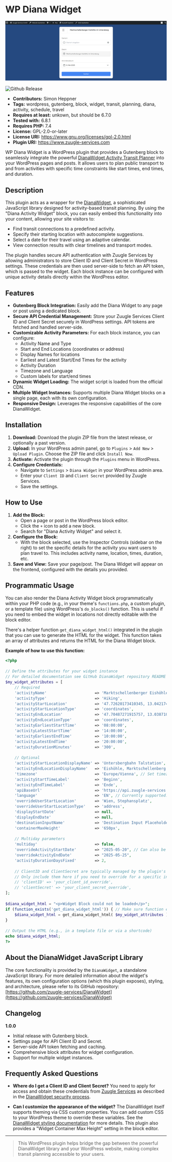 # WP Diana Widget

![Widget Preview](preview.png)

![Github Release](https://img.shields.io/github/v/release/zuugle-services/DianaWidget)

* **Contributors:** Simon Heppner
* **Tags:** wordpress, gutenberg, block, widget, transit, planning, diana, activity, schedule, travel
* **Requires at least:** unkown, but should be 6.7.0
* **Tested with:** 6.8.1
* **Requires PHP:** 7.4
* **License:** GPL-2.0-or-later
* **License URI:** https://www.gnu.org/licenses/gpl-2.0.html
* **Plugin URI:** https://www.zuugle-services.com

WP Diana Widget is a WordPress plugin that provides a Gutenberg block to seamlessly integrate the powerful [DianaWidget Activity Transit Planner](https://github.com/zuugle-services/DianaWidget) into your WordPress pages and posts. It allows users to plan public transport to and from activities with specific time constraints like start times, end times, and duration.

## Description

This plugin acts as a wrapper for the [DianaWidget](https://github.com/zuugle-services/DianaWidget), a sophisticated JavaScript library designed for activity-based transit planning. By using the "Diana Activity Widget" block, you can easily embed this functionality into your content, allowing your site visitors to:

* Find transit connections to a predefined activity.
* Specify their starting location with autocomplete suggestions.
* Select a date for their travel using an adaptive calendar.
* View connection results with clear timelines and transport modes.

The plugin handles secure API authentication with Zuugle Services by allowing administrators to store Client ID and Client Secret in WordPress settings. These credentials are then used server-side to fetch an API token, which is passed to the widget. Each block instance can be configured with unique activity details directly within the WordPress editor.

## Features

* **Gutenberg Block Integration:** Easily add the Diana Widget to any page or post using a dedicated block.
* **Secure API Credential Management:** Store your Zuugle Services Client ID and Client Secret securely in WordPress settings. API tokens are fetched and handled server-side.
* **Customizable Activity Parameters:** For each block instance, you can configure:
	* Activity Name and Type
	* Start and End Locations (coordinates or address)
	* Display Names for locations
	* Earliest and Latest Start/End Times for the activity
	* Activity Duration
	* Timezone and Language
	* Custom labels for start/end times
* **Dynamic Widget Loading:** The widget script is loaded from the official CDN.
* **Multiple Widget Instances:** Supports multiple Diana Widget blocks on a single page, each with its own configuration.
* **Responsive Design:** Leverages the responsive capabilities of the core DianaWidget.

## Installation

1.  **Download:** Download the plugin ZIP file from the latest release, or optionally a past version.
2.  **Upload:** In your WordPress admin panel, go to `Plugins` > `Add New` > `Upload Plugin`. Choose the ZIP file and click `Install Now`.
3.  **Activate:** Activate the plugin through the `Plugins` menu in WordPress.
4.  **Configure Credentials:**
	* Navigate to `Settings` > `Diana Widget` in your WordPress admin area.
	* Enter your `Client ID` and `Client Secret` provided by Zuugle Services.
	* Save the settings.

## How to Use

1.  **Add the Block:**
	* Open a page or post in the WordPress block editor.
	* Click the `+` icon to add a new block.
	* Search for "Diana Activity Widget" and select it.
2.  **Configure the Block:**
	* With the block selected, use the Inspector Controls (sidebar on the right) to set the specific details for the activity you want users to plan travel to. This includes activity name, location, times, duration, etc.
3.  **Save and View:** Save your page/post. The Diana Widget will appear on the frontend, configured with the details you provided.

## Programmatic Usage

You can also render the Diana Activity Widget block programmatically within your PHP code (e.g., in your theme's `functions.php`, a custom plugin, or a template file) using WordPress's `do_blocks()` function. This is useful if you need to embed the widget in locations not directly editable with the block editor.

There's a helper function `get_diana_widget_html()` integrated in the plugin that you can use to generate the HTML for the widget. This function takes an array of attributes and returns the HTML for the Diana Widget block.

**Example of how to use this function:**

```php
<?php

// Define the attributes for your widget instance
// For detailed documentation see GitHub DianaWidget repository README
$my_widget_attributes = [
    // Required
    'activityName'                     => 'Marktschellenberger Eishöhle im Untersberg',
    'activityType'                     => 'Hiking',
    'activityStartLocation'            => '47.72620173410345, 13.042174020936743',
    'activityStartLocationType'        => 'coordinates',
    'activityEndLocation'              => '47.70487271915757, 13.038710343883247',
    'activityEndLocationType'          => 'coordinates',
    'activityEarliestStartTime'        => '08:00:00',
    'activityLatestStartTime'          => '14:00:00',
    'activityEarliestEndTime'          => '10:00:00',
    'activityLatestEndTime'            => '20:00:00',
    'activityDurationMinutes'          => '300',

    // Optional
    'activityStartLocationDisplayName' => 'Untersbergbahn Talstation',
    'activityEndLocationDisplayName'   => 'Eishöhle, Marktschellenberg',
    'timezone'                         => 'Europe/Vienna', // Set timezone in which all config times are given
    'activityStartTimeLabel'           => 'Beginn',
    'activityEndTimeLabel'             => 'Ende',
    'apiBaseUrl'                       => 'https://api.zuugle-services.net'
    'language'                         => 'EN', // Currently supported: EN, DE
    'overrideUserStartLocation'        => 'Wien, Stephansplatz',
    'overrideUserStartLocationType'    => 'address',
    'displayStartDate'                 => null,
    'displayEndDate'                   => null,
    'destinationInputName'             => 'Destination Input Placeholder',
    'containerMaxHeight'               => '650px',

    // Multiday parameters
    'multiday'                         => false,
    'overrideActivityStartDate'        => "2025-05-20", // Can also be used for single-day date
    'overrideActivityEndDate'          => "2025-05-25",
    'activityDurationDaysFixed'        => 2,

    // ClientID and ClientSecret are typically managed by the plugin's settings page.
    // Only include them here if you need to override for a specific instance.
    // 'clientID' => 'your_client_id_override',
    // 'clientSecret' => 'your_client_secret_override',
];

$diana_widget_html = "<p>Widget Block could not be loaded</p>";
if (function_exists('get_diana_widget_html')) { // Make sure function exists
    $diana_widget_html = get_diana_widget_html( $my_widget_attributes );
}

// Output the HTML (e.g., in a template file or via a shortcode)
echo $diana_widget_html;
?>
```

## About the DianaWidget JavaScript Library

The core functionality is provided by the `DianaWidget`, a standalone JavaScript library. For more detailed information about the widget's features, its own configuration options (which this plugin exposes), styling, and architecture, please refer to its GitHub repository:
[https://github.com/zuugle-services/DianaWidget](https://github.com/zuugle-services/DianaWidget)

## Changelog

**1.0.0**
* Initial release with Gutenberg block.
* Settings page for API Client ID and Secret.
* Server-side API token fetching and caching.
* Comprehensive block attributes for widget configuration.
* Support for multiple widget instances.

## Frequently Asked Questions

* **Where do I get a Client ID and Client Secret?**
  You need to apply for access and obtain these credentials from [Zuugle Services](https://www.zuugle-services.com) as described in the [DianaWidget security process](https://github.com/zuugle-services/DianaWidget#apply-for-access--security-process).

* **Can I customize the appearance of the widget?**
  The DianaWidget itself supports theming via CSS custom properties. You can add custom CSS to your WordPress theme to override these variables. See the [DianaWidget styling documentation](https://github.com/zuugle-services/DianaWidget#styling--theming) for more details. This plugin also provides a "Widget Container Max Height" setting in the block editor.

---

> This WordPress plugin helps bridge the gap between the powerful DianaWidget library and your WordPress website, making complex transit planning accessible to your users.
